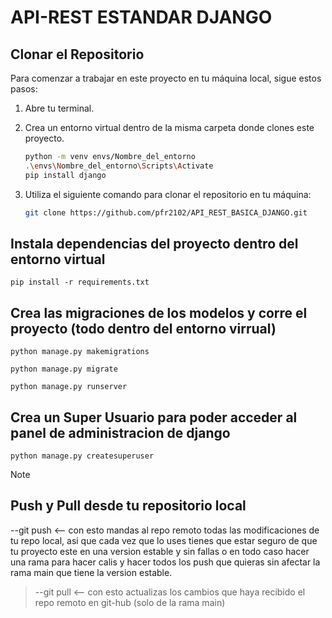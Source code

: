 # API-REST ESTANDAR DJANGO

## Clonar el Repositorio

Para comenzar a trabajar en este proyecto en tu máquina local, sigue estos pasos:

1. Abre tu terminal.

2. Crea un entorno virtual dentro de la misma carpeta donde clones este proyecto.

   ```bash
   python -m venv envs/Nombre_del_entorno
   .\envs\Nombre_del_entorno\Scripts\Activate
   pip install django

   ```

3. Utiliza el siguiente comando para clonar el repositorio en tu máquina:

   ```bash
   git clone https://github.com/pfr2102/API_REST_BASICA_DJANGO.git
   ```

## Instala dependencias del proyecto dentro del entorno virtual

    pip install -r requirements.txt

## Crea las migraciones de los modelos y corre el proyecto (todo dentro del entorno virrual)

    python manage.py makemigrations

    python manage.py migrate

    python manage.py runserver

## Crea un Super Usuario para poder acceder al panel de administracion de django

    python manage.py createsuperuser

> [!NOTE]
> ## Push y Pull desde tu repositorio local
>
>    --git push <-- con esto mandas al repo remoto todas las modificaciones de tu repo local, asi que cada vez que lo uses tienes que estar seguro de que tu proyecto este en una version estable y sin fallas o en  todo caso hacer una rama para hacer calis y hacer todos los push que quieras sin afectar la rama main que tiene la version estable.

>    --git pull <-- con esto actualizas los cambios que haya recibido el repo remoto en git-hub (solo de la rama main)
